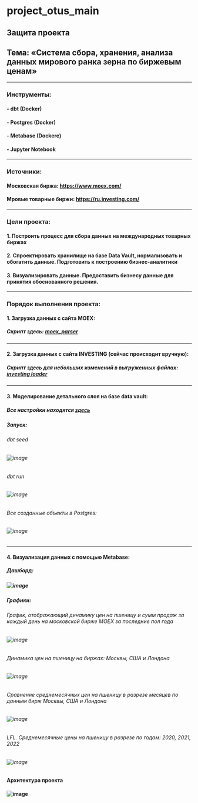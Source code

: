 # project_otus_main

## Защита проекта
## Тема: «Система сбора, хранения, анализа данных мирового ранка зерна по биржевым ценам»

***

### Инструменты:

#### - dbt (Docker)
#### - Postgres (Docker)
#### - Metabase (Dockere)
#### - Jupyter Notebook

***

### Источники:

#### Московская биржа: https://www.moex.com/
#### Мровые товарные биржи: https://ru.investing.com/

***

### Цели проекта:
#### 1. Построить процесс для сбора данных на международных товарных биржах
#### 2. Спроектировать хранилище на базе  Data Vault, нормализовать и обогатить данные. Подготовить к построению бизнес-аналитики
#### 3. Визуализировать данные. Предоставить бизнесу данные для принятия обоснованного решения.

***

### Порядок выполнения проекта:

#### 1. Загрузка данных с сайта MOEX:
##### Скрипт здесь: [moex_parser](https://github.com/ElenaDoroshenko97/project_otus_main/blob/main/py_scripts/moex_parser.ipynb)

***

#### 2. Загрузка данных с сайта INVESTING (сейчас происходит вручную):
##### Скрипт здесь для небольших изменений в выгруженных файлах: [investing loader](https://github.com/ElenaDoroshenko97/project_otus_main/blob/main/py_scripts/investing_loader.ipynb)

***

#### 3. Моделирование детального слоя на базе data vault:
##### Все настройки находятся [здесь](https://github.com/ElenaDoroshenko97/project_otus_main/tree/main/project_otus_dbt)
##### Запуск:
###### dbt seed 
###### ![image](https://user-images.githubusercontent.com/15277539/153010150-745a2117-238e-4e38-af22-7197568427b5.png)

###### dbt run
###### ![image](https://user-images.githubusercontent.com/15277539/153010286-7eeff3e8-1c87-4c91-8554-6660b443f40b.png)


###### Все созданные объекты в Postgres:
###### ![image](https://user-images.githubusercontent.com/15277539/153010443-8403af80-8979-4397-8412-a620bc0df588.png)

***

#### 4. Визуализация данных с помощью Metabase:
##### Дашборд:
##### ![image](https://user-images.githubusercontent.com/15277539/153011466-4dc0e07c-f3c4-44c8-b715-15aa1e8353e3.png)

##### Графики:
###### График, отображающий динамику цен на пшеницу и сумм продаж за каждый день на московской бирже MOEX за последние пол года
###### ![image](https://user-images.githubusercontent.com/15277539/153012116-67cddc42-e405-4bd0-a5da-ea90e65e3ceb.png)

###### Динамика цен на пшеницу на биржах: Москвы, США и Лондона
###### ![image](https://user-images.githubusercontent.com/15277539/153012485-d3919537-0af0-43d5-8098-aae5d544d4b6.png)

###### Сравнение среднемесячных цен на пшеницу в разрезе месяцев по данным бирж Москвы, США и Лондона
###### ![image](https://user-images.githubusercontent.com/15277539/153013352-41335463-dd1e-4596-9016-22e81d7a947d.png)

###### LFL. Среднемесячные цены на пшеницу в разрезе по годам: 2020, 2021, 2022
###### ![image](https://user-images.githubusercontent.com/15277539/153013768-0becdf9a-8162-46d9-9644-1ec3ff5d4da0.png)


#### Архитектура проекта
#### ![image](https://user-images.githubusercontent.com/15277539/153013929-dc1de353-ddb6-42e7-80d6-c06ace8a519a.png)



